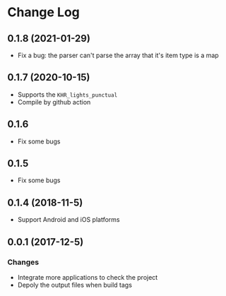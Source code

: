 # Change Log

## 0.1.8 (2021-01-29)

* Fix a bug: the parser can't parse the array that it's item type is a map

## 0.1.7 (2020-10-15)

* Supports the `KHR_lights_punctual`
* Compile by github action

## 0.1.6

* Fix some bugs

## 0.1.5

* Fix some bugs

## 0.1.4 (2018-11-5)

* Support Android and iOS platforms

## 0.0.1 (2017-12-5)

### Changes

* Integrate more applications to check the project
* Depoly the output files when build tags

